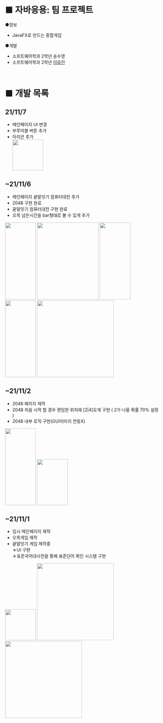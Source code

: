 # ■ 자바응용: 팀 프로젝트
●정보<br>
- JavaFX로 만드는 종합게임 <br>

●개발<br>
 - 소프트웨어학과 2학년 송수영 <br>
 - 소프트웨어학과 2학년 <a href="https://github.com/nogoduck ">이유진</a>  <br>
<br>

# ■ 개발 목록
## 21/11/7
- 메인페이지 UI 변경<br>
- 부루마블 버튼 추가<br>
- 아이콘 추가<br>
<img src="https://cdn.discordapp.com/attachments/349833160592457728/906209963926503434/5e8e19d4feef651c.JPG" width="100" heigth="250"><br>

## ~21/11/6
- 메인페이지 끝말잇기 컴퓨터대전 추가<br>
- 2048 구현 완료<br>
- 끝말잇기 컴퓨터대전 구현 완료<br>
- 오목 남은시간을 bar형태로 볼 수 있게 추가<br>
<img src="https://cdn.discordapp.com/attachments/814771922880823297/905992440782131210/1576318a8c286b53.PNG" width="100" height="250">
<img src="https://cdn.discordapp.com/attachments/814771922880823297/905992451657957386/f91d1362e4d04e53.PNG" width="200" height="250">
<img src="https://cdn.discordapp.com/attachments/814771922880823297/905992452077408286/961089bc4ee3c6cb.PNG" width="100" height="250">
<img src="https://cdn.discordapp.com/attachments/814771922880823297/905992453461520434/2048.PNG" width="100" height="250">
<img src="https://cdn.discordapp.com/attachments/349833160592457728/906157320625594419/unknown.png" width="250" height="250"><br>

## ~21/11/2
- 2048 페이지 제작<br>
- 2048 처음 시작 할 경우 랜덤한 위치에 [2|4]오게 구현 ( 2가 나올 확률 70% 설정 )<br>
- 2048 내부 로직 구현(GUI이미지 연동X)<br>
<img src="https://media.discordapp.net/attachments/349833160592457728/905099975883620423/1111111.JPG" width="100" height="250">
<img src="https://cdn.discordapp.com/attachments/349833160592457728/905099986193231942/12121.JPG" width="100" height="150"><br>

## ~21/11/1
- 임시 메인페이지 제작<br>
- 오목게임 제작<br>
- 끝말잇기 게임 제작중<br> 
＊UI 구현<br> 
＊표준국어대사전을 통해 표준단어 확인 시스템 구현<br>
<img src="https://cdn.discordapp.com/attachments/349833160592457728/904318226245255179/bb8c6f1a253c20c6.JPG" width="100" heigth="250">
<img src="https://cdn.discordapp.com/attachments/349833160592457728/904318227994271764/e401c65d33be880e.JPG" width="250" height="250">
<img src="https://cdn.discordapp.com/attachments/349833160592457728/904318228237520967/0d4d8be90f6a1dba.JPG" width="250" height="250"><br>